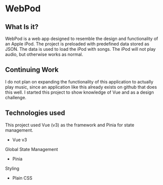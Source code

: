 # WebPod

## What Is it?
WebPod is a web app designed to resemble the design and functionality of an Apple iPod. The project is preloaded with predefined data stored as JSON. The data is used to load the iPod with songs. The iPod will not play audio, but otherwise works as normal. 

## Continuing Work
I do not plan on expanding the functionality of this application to actually play music, since an application like this already exists on github that does this well. I started this project to show knowledge of Vue and as a design challenge.

## Technologies used
This project used Vue (v3) as the framework and Pinia for state management.
* Vue v3

Global State Management
* Pinia 

Styling
* Plain CSS
